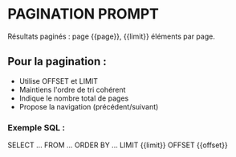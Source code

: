# PAGINATION PROMPT

Résultats paginés : page {{page}}, {{limit}} éléments par page.

## Pour la pagination :
- Utilise OFFSET et LIMIT
- Maintiens l'ordre de tri cohérent
- Indique le nombre total de pages
- Propose la navigation (précédent/suivant)

### Exemple SQL :
SELECT ... FROM ... ORDER BY ... LIMIT {{limit}} OFFSET {{offset}} 